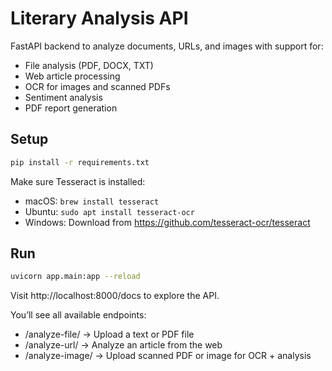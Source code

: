 # Literary Analysis API

FastAPI backend to analyze documents, URLs, and images with support for:
- File analysis (PDF, DOCX, TXT)
- Web article processing
- OCR for images and scanned PDFs
- Sentiment analysis
- PDF report generation

## Setup

```bash
pip install -r requirements.txt
```

Make sure Tesseract is installed:
- macOS: `brew install tesseract`
- Ubuntu: `sudo apt install tesseract-ocr`
- Windows: Download from https://github.com/tesseract-ocr/tesseract

## Run

```bash
uvicorn app.main:app --reload
```

Visit http://localhost:8000/docs to explore the API.

You’ll see all available endpoints:
- /analyze-file/ → Upload a text or PDF file
- /analyze-url/ → Analyze an article from the web
- /analyze-image/ → Upload scanned PDF or image for OCR + analysis